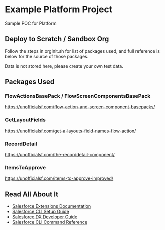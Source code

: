 # Example Platform Project

Sample POC for Platform

## Deploy to Scratch / Sandbox Org

Follow the steps in orgInit.sh for list of packages used, and full reference is below for the source of those packages.

Data is not stored here, please create your own test data.

## Packages Used

### FlowActionsBasePack / FlowScreenComponentsBasePack

<https://unofficialsf.com/flow-action-and-screen-component-basepacks/>

### GetLayoutFields

<https://unofficialsf.com/get-a-layouts-field-names-flow-action/>

### RecordDetail

<https://unofficialsf.com/the-recorddetail-component/>

### ItemsToApprove

<https://unofficialsf.com/items-to-approve-improved/>

## Read All About It

- [Salesforce Extensions Documentation](https://developer.salesforce.com/tools/vscode/)
- [Salesforce CLI Setup Guide](https://developer.salesforce.com/docs/atlas.en-us.sfdx_setup.meta/sfdx_setup/sfdx_setup_intro.htm)
- [Salesforce DX Developer Guide](https://developer.salesforce.com/docs/atlas.en-us.sfdx_dev.meta/sfdx_dev/sfdx_dev_intro.htm)
- [Salesforce CLI Command Reference](https://developer.salesforce.com/docs/atlas.en-us.sfdx_cli_reference.meta/sfdx_cli_reference/cli_reference.htm)

